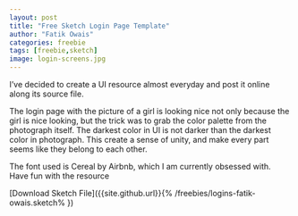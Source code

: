 ```yaml
---
layout: post
title: "Free Sketch Login Page Template"
author: "Fatik Owais"
categories: freebie
tags: [freebie,sketch]
image: login-screens.jpg
---
```


I’ve decided to create a UI resource almost everyday and post it online along its  source file.

The login page with the picture of a girl is looking nice not only because the girl is nice looking, but the trick was to grab the color palette from the photograph itself. The darkest color in UI is not darker than the darkest color in photograph. This create a sense of unity, and make every part seems like they belong to each other.

The font used is Cereal by Airbnb, which I am currently obsessed with. Have fun with the resource

[Download Sketch File]({{site.github.url}}{% /freebies/logins-fatik-owais.sketch% })